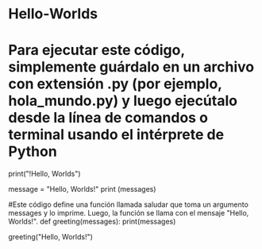 # Hello-Worlds
# Para ejecutar este código, simplemente guárdalo en un archivo con extensión .py (por ejemplo, hola_mundo.py) y luego ejecútalo desde la línea de comandos o terminal usando el intérprete de Python

print("!Hello, Worlds")

message = "Hello, Worlds!"
print (messages)

#Este código define una función llamada saludar que toma un argumento messages y lo imprime. Luego, la función se llama con el mensaje "Hello, Worlds!".
def greeting(messages):
    print(messages)

greeting("Hello, Worlds!")

